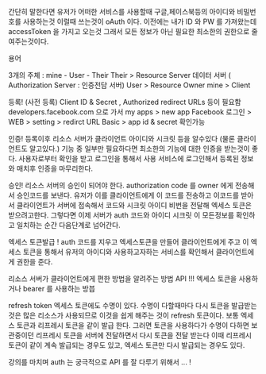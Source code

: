 간단히 말한다면
  유저가 어떠한 서비스를 사용할때 구글,페이스북등의 아이디와 비밀번호를 사용하는것
  이럴때 쓰는것이 oAuth 이다. 
  이전에는 내가 ID 와 PW 를 가져왔는데   accessToken 을 가지고 오는것 
  그래서 모든 정보가 아닌 필요한 최소한의 권한으로 줄여주는것이다. 
  
  용어 
  
  3개의 주체 : mine - User - Their 
  Their > Resource Server 데이터 서버  (  Authorization Server : 인증전담 서버)
  User > Resource Owner
  mine > Client
  
  등록!
  (사전 등록)
  Client ID & Secret , Authorized redirect URLs 등이 필요함 
  developers.facebook.com 으로 가서 
  my apps > new app 
  Facebook 로그인  > WEB > setting > redirct URL 
  Basic > app id & secret 확인가능 
  
  인증! 
  등록이후 리소스 서버가 클라이언트 아이디와 시크릿 등을 알수있다 (물론 클라이언트도 알고있다.)
  기능 중 일부만 필요하다면 최소한의 기능에 대한 인증을 받는것이 좋다. 
  사용자로부터 확인을 받고 로그인을 통해서 사용 서비스에 로그인해서 등록된 정보와 매치후 인증을 마무리한다. 
  
  승인!
  리소스 서버의 승인이 되어야 한다. 
  authorization code 를 owner 에게 전송해서 승인코드를 보낸다. 
  유저가 이를 클라이언트에게 이 코드를 전송하고 
  이코드를 받아서 클라이언트가 서버에 접속해서 코드와 시크릿 아이디 비번을 전달해 엑세스 토큰은 받으려고한다. 
  그렇다면 이제 서버가 auth 코드와 아이디 시크릿 이 모든정보를 확인하고 일치하는 순간 다음단계로 넘어간다. 
  
  엑세스 토큰발급 !
  auth 코드를 지우고 엑세스토큰을 만들어 클라이언트에게 주고 이 엑세스 토큰을 통해서 유저의 아이디와 사용하고자하는 서비스를 확인해서 클라이언트에게 권한을 준다. 
  
  리소스 서버가 클라이언트에게 편한 방법을 알려주는 방법 
  API !!! 
  엑세스 토큰을 사용하거나 bearer 를 사용하는 방븝
  
  refresh token 
  엑세스 토큰에도 수명이 있다.
  수명이 다할때마다 다시 토큰을 발급받는것은 많은 리소스가 사용되므로 이것을 쉽게 해주는 것이 refresh 토큰이다. 
  보통 엑세스 토큰과 리프레시 토큰을 같이 발급 한다. 
  그러면 토큰을 사용하다가 수명이 다하면 보관중이던 리프레시 토큰을 서버에 전달하면서 다시 토큰을 전달 받는다 
  이때 리프레시 토큰이 같이 계속 발급되는 경우도 있고, 엑세스 토큰만 다시 발급되는 경우도 있다. 
  
  강의를 마치며 
  auth 는 궁극적으로 API 를 잘 다루기 위해서 ... !